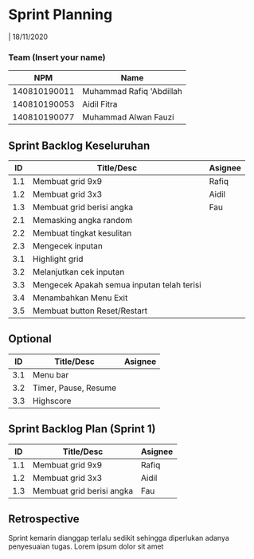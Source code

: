 # Sprint Planning 
| 18/11/2020

### Team (Insert your name)
|  NPM          |             Name           |
| ------------- | ---------------------------|
| 140810190011  | Muhammad Rafiq 'Abdillah   |
| 140810190053  | Aidil Fitra                |
| 140810190077  | Muhammad Alwan Fauzi       |

## Sprint Backlog Keseluruhan 
| ID  | Title/Desc | Asignee | 
| --- | ---------- | ------- | 
| 1.1 | Membuat grid 9x9 | Rafiq | 
| 1.2 | Membuat grid 3x3 | Aidil |
| 1.3 | Membuat grid berisi angka | Fau |
| 2.1 | Memasking angka random |  |
| 2.2 | Membuat tingkat kesulitan |  |
| 2.3 | Mengecek inputan |  |
| 3.1 | Highlight grid|         |
| 3.2 | Melanjutkan cek inputan |  |
| 3.3 | Mengecek Apakah semua inputan telah terisi |  |
| 3.4 | Menambahkan Menu Exit |  |
| 3.5 | Membuat button Reset/Restart |  |

## Optional
| ID  | Title/Desc | Asignee | 
| --- | ---------- | ------- | 
| 3.1 | Menu bar |  | 
| 3.2 | Timer, Pause, Resume |  |
| 3.3 | Highscore |  |

## Sprint Backlog Plan (Sprint 1)
| ID  | Title/Desc | Asignee | 
| --- | ---------- | ------- | 
| 1.1 | Membuat grid 9x9 | Rafiq | 
| 1.2 | Membuat grid 3x3 | Aidil |
| 1.3 | Membuat grid berisi angka | Fau |

## Retrospective 

Sprint kemarin dianggap terlalu sedikit sehingga diperlukan adanya penyesuaian tugas. Lorem ipsum dolor sit amet  
